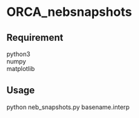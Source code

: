 # ORCA_nebsnapshots
## Requirement
python3\
numpy\
matplotlib

## Usage
python neb_snapshots.py basename.interp
